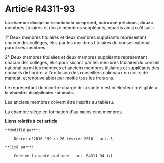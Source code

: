 # Article R4311-93

La chambre disciplinaire nationale comprend, outre son président, douze membres titulaires et douze membres suppléants,
répartis ainsi qu'il suit :

1° Deux membres titulaires et deux membres suppléants représentant chacun des collèges, élus par les membres titulaires du
conseil national parmi ses membres ;

2° Deux membres titulaires et deux membres suppléants représentant chacun des collèges, élus pour six ans par les membres
titulaires du conseil national parmi les membres et anciens membres titulaires et suppléants des conseils de l'ordre, à
l'exclusion des conseillers nationaux en cours de mandat, et renouvelables par moitié tous les trois ans.

Le représentant du ministre chargé de la santé n'est ni électeur ni éligible à la chambre disciplinaire nationale.

Les anciens membres doivent être inscrits au tableau.

La chambre siège en formation d'au moins cinq membres.

**Liens relatifs à cet article**

	**Modifié par**:

	  - Décret n°2010-199 du 26 février 2010 - art. 5

	**Cité par**:

	  - Code de la santé publique - art. R4311-94 (V)
